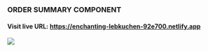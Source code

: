 ### ORDER SUMMARY COMPONENT
#### Visit live URL: https://enchanting-lebkuchen-92e700.netlify.app
<a href="https://enchanting-lebkuchen-92e700.netlify.app"><img src="https://user-images.githubusercontent.com/109923493/217356459-24b5bb56-b41f-459b-9f1e-c37fdd62801b.jpg"></a>

